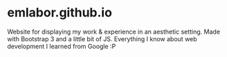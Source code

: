 # emlabor.github.io
Website for displaying my work & experience in an aesthetic setting. Made with Bootstrap 3 and a little bit of JS. Everything I know about web development I learned from Google :P